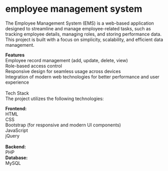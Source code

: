 # employee management system
The Employee Management System (EMS) is a web-based application designed to streamline and manage employee-related tasks, such as tracking employee details, managing roles, and storing performance data. This project is built with a focus on simplicity, scalability, and efficient data management.

<strong>Features</strong><br>
Employee record management (add, update, delete, view)<br>
Role-based access control<br>
Responsive design for seamless usage across devices<br>
Integration of modern web technologies for better performance and user experience<br><br>
Tech Stack<br>
The project utilizes the following technologies:<br>

<strong>Frontend:</strong><br>
HTML<br>
CSS<br>
Bootstrap (for responsive and modern UI components)<br>
JavaScript<br>
jQuery<br><br>
<strong>Backend:</strong><br>
PHP<br>
<strong>Database:</strong><br>
MySQL<br>
